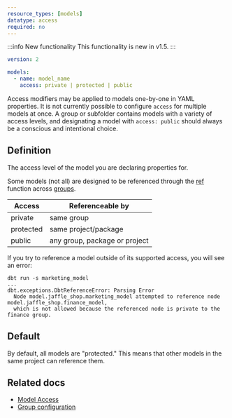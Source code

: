 ```yaml
---
resource_types: [models]
datatype: access
required: no
---
```


:::info New functionality
This functionality is new in v1.5.
:::

<File name='models/<schema>.yml'>

```yml
version: 2

models:
  - name: model_name
    access: private | protected | public
```

</File>

Access modifiers may be applied to models one-by-one in YAML properties. It is not currently possible to configure `access` for multiple models at once. A group or subfolder contains models with a variety of access levels, and designating a model with `access: public` should always be a conscious and intentional choice.

## Definition
The access level of the model you are declaring properties for.

Some models (not all) are designed to be referenced through the [ref](ref) function across [groups](build/groups).

| Access    | Referenceable by              |
|-----------|-------------------------------|
| private   | same group                    |
| protected | same project/package          |
| public    | any group, package or project |

If you try to reference a model outside of its supported access, you will see an error:

```shell
dbt run -s marketing_model
...
dbt.exceptions.DbtReferenceError: Parsing Error
  Node model.jaffle_shop.marketing_model attempted to reference node model.jaffle_shop.finance_model, 
  which is not allowed because the referenced node is private to the finance group.
```

## Default

By default, all models are "protected." This means that other models in the same project can reference them.

## Related docs

* [Model Access](/docs/collaborate/govern/model-access#groups)
* [Group configuration](/docs/reference/resource-configs/group)
